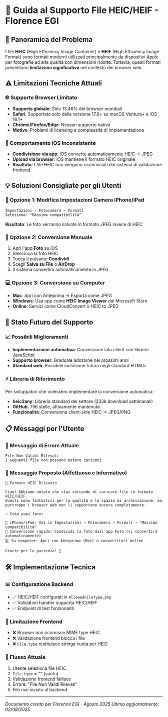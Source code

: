 # 📸 Guida al Supporto File HEIC/HEIF - Florence EGI

## 🎯 Panoramica del Problema

I file **HEIC** (High Efficiency Image Container) e **HEIF** (High Efficiency Image Format) sono formati moderni utilizzati principalmente da dispositivi Apple per fotografie ad alta qualità con dimensioni ridotte. Tuttavia, questi formati presentano **limitazioni significative** nel contesto dei browser web.

## ⚠️ Limitazioni Tecniche Attuali

### 🌐 Supporto Browser Limitato

-   **Supporto globale**: Solo 13.46% dei browser mondiali
-   **Safari**: Supportato solo dalla versione 17.0+ su macOS Ventura+ e iOS 16.1+
-   **Chrome/Firefox/Edge**: Nessun supporto nativo
-   **Motivo**: Problemi di licensing e complessità di implementazione

### 📱 Comportamento iOS Inconsistente

-   **Condivisione via app**: iOS converte automaticamente HEIC → JPEG
-   **Upload via browser**: iOS mantiene il formato HEIC originale
-   **Risultato**: I file HEIC non vengono riconosciuti dal sistema di validazione frontend

## 💡 Soluzioni Consigliate per gli Utenti

### 🔧 Opzione 1: Modifica Impostazioni Camera iPhone/iPad

```
Impostazioni → Fotocamera → Formati
Seleziona: "Massima compatibilità"
```

**Risultato**: Le foto verranno salvate in formato JPEG invece di HEIC

### 📱 Opzione 2: Conversione Manuale

1. Apri l'app **Foto** su iOS
2. Seleziona la foto HEIC
3. Tocca il pulsante **Condividi**
4. Scegli **Salva su File** o **AirDrop**
5. Il sistema convertirà automaticamente in JPEG

### 💻 Opzione 3: Conversione su Computer

-   **Mac**: Apri con Anteprima → Esporta come JPEG
-   **Windows**: Usa app come **HEIC Image Viewer** dal Microsoft Store
-   **Online**: Servizi come CloudConvert o HEIC to JPEG

## 🔮 Stato Futuro del Supporto

### 📈 Possibili Miglioramenti

-   **Implementazione automatica**: Conversione lato client con librerie JavaScript
-   **Supporto browser**: Graduale adozione nei prossimi anni
-   **Standard web**: Possibile inclusione futura negli standard HTML5

### ⚡ Libreria di Riferimento

Per sviluppatori che volessero implementare la conversione automatica:

-   **heic2any**: Libreria standard del settore (233k download settimanali)
-   **GitHub**: 756 stelle, attivamente mantenuta
-   **Funzionalità**: Conversione client-side HEIC → JPEG/PNG

## 📋 Messaggi per l'Utente

### 🚨 Messaggio di Errore Attuale

```
File Non Validi Rilevati
I seguenti file non possono essere caricati
```

### 💝 Messaggio Proposto (Affettuoso e Informativo)

```
📸 Formato HEIC Rilevato

Ciao! Abbiamo notato che stai cercando di caricare file in formato HEIC/HEIF.
Questi sono fantastici per la qualità e lo spazio di archiviazione, ma
purtroppo i browser web non li supportano ancora completamente.

💡 Cosa puoi fare:

🔧 iPhone/iPad: Vai in Impostazioni → Fotocamera → Formati → "Massima compatibilità"
📱 Conversione rapida: Condividi la foto dall'app Foto (si convertirà automaticamente)
💻 Su computer: Apri con Anteprima (Mac) o convertitori online

Grazie per la pazienza! 💚
```

## 🛠️ Implementazione Tecnica

### 📊 Configurazione Backend

-   ✅ HEIC/HEIF configurati in `AllowedFileType.php`
-   ✅ Validation handler supporta HEIC/HEIF
-   ✅ Endpoint di test funzionanti

### 🎯 Limitazione Frontend

-   ❌ Browser non riconosce MIME type HEIC
-   ❌ Validazione frontend blocca i file
-   ❌ `File.type` restituisce stringa vuota per HEIC

### 🔄 Flusso Attuale

1. Utente seleziona file HEIC
2. `File.type` = "" (vuoto)
3. Validazione frontend fallisce
4. Errore: "File Non Validi Rilevati"
5. File mai inviato al backend

---

_Documento creato per Florence EGI - Agosto 2025_
_Ultimo aggiornamento: 02/08/2025_
